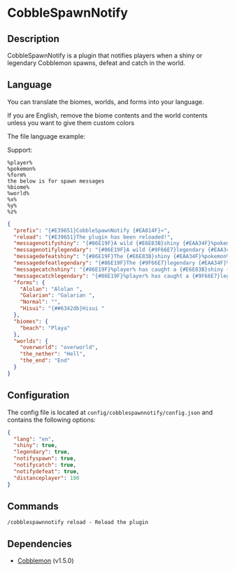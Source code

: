 # CobbleSpawnNotify

## Description

CobbleSpawnNotify is a plugin that notifies players when a shiny or legendary Cobblemon spawns, defeat and catch in the
world.

## Language

You can translate the biomes, worlds, and forms into your language.

If you are English, remove the biome contents and the world contents unless you want to give them custom colors

The file language example:

Support:

```
%player%
%pokemon%
%form%
the below is for spawn messages
%biome%
%world%
%x%
%y%
%z%
```

```json
{
  "prefix": "{#E39651}CobbleSpawnNotify {#EA814F}»",
  "reload": "{#E39651}The plugin has been reloaded!",
  "messagenotifyshiny": "{#86E19F}A wild {#E6E83B}shiny {#EAA34F}%pokemon% %form%has spawned in a %biome% biome %world% {#EA814F}x:{#5DD4C5}%x% {#EA814F}y:{#5DD4C5}%y% {#EA814F}z:{#5DD4C5}%z%",
  "messagenotifylegendary": "{#86E19F}A wild {#9F66E7}legendary {#EAA34F}%pokemon% %form%has spawned in a %biome% biome %world% {#EA814F}x:{#5DD4C5}%x% {#EA814F}y:{#5DD4C5}%y% {#EA814F}z:{#5DD4C5}%z%",
  "messagedefeatshiny": "{#86E19F}The {#E6E83B}shiny {#EAA34F}%pokemon% %form%has been defeated by %player%",
  "messagedefeatlegendary": "{#86E19F}The {#9F66E7}legendary {#EAA34F}%pokemon% %form%has been defeated by %player%",
  "messagecatchshiny": "{#86E19F}%player% has caught a {#E6E83B}shiny {#EAA34F}%pokemon% %form%",
  "messagecatchlegendary": "{#86E19F}%player% has caught a {#9F66E7}legendary {#EAA34F}%pokemon% %form%",
  "forms": {
    "Alolan": "Alolan ",
    "Galarian": "Galarian ",
    "Normal": "",
    "Hisui": "{##6342db}Hisui "
  },
  "biomes": {
    "beach": "Playa"
  },
  "worlds": {
    "overworld": "overworld",
    "the_nether": "Hell",
    "the_end": "End"
  }
}
```

## Configuration

The config file is located at `config/cobblespawnnotify/config.json` and contains the following options:

```json
{
  "lang": "en",
  "shiny": true,
  "legendary": true,
  "notifyspawn": true,
  "notifycatch": true,
  "notifydefeat": true,
  "distanceplayer": 100
}
```

## Commands

```
/cobblespawnnotify reload - Reload the plugin
```

## Dependencies

- [Cobblemon](https://modrinth.com/mod/cobblemon) (v1.5.0)

